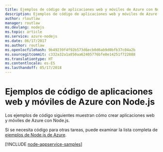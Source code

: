 ```yaml
---
title: Ejemplos de código de aplicaciones web y móviles de Azure con Node.js
description: Ejemplos de código de aplicaciones web y móviles de Azure en Node.js
author: rloutlaw
manager: routlaw
ms.devlang: nodejs
ms.topic: article
ms.service: azure-nodejs
ms.date: 06/17/2017
ms.author: routlaw
ms.openlocfilehash: 9b49239f4f92b573d6ecb0d6ab9d0bfb37c04a2b
ms.sourcegitcommit: c332a32a1a850aa62405776bfe0e14251f722888
ms.translationtype: HT
ms.contentlocale: es-ES
ms.lasthandoff: 05/17/2018
---
```

# <a name="azure-web-and-mobile-apps-with-nodejs-code-samples"></a>Ejemplos de código de aplicaciones web y móviles de Azure con Node.js

Los ejemplos de código siguientes muestran cómo crear aplicaciones web y móviles de Azure con Node.js.

Si se necesita código para otras tareas, puede examinar la lista completa de [ejemplos de Node.js de Azure](https://azure.microsoft.com/resources/samples/?term=nodejs).

[!INCLUDE [node-appservice-samples](../docs-ref-conceptual/includes/appservice-samples.md)]